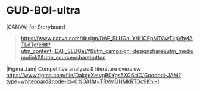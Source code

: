 # GUD-BOI-ultra


|CANVA| for Storyboard
> https://www.canva.com/design/DAF_SLUGaLY/K1CEpMTGwTkpVhyIATLdTg/edit?utm_content=DAF_SLUGaLY&utm_campaign=designshare&utm_medium=link2&utm_source=sharebutton

|Figma Jam| Competitive analysis & literature overview
https://www.figma.com/file/DakgeXetvpB0Ygs5XG6ciO/Goodboi-JAM?type=whiteboard&node-id=0%3A1&t=TRVMUHMkRTGc9Khj-1
